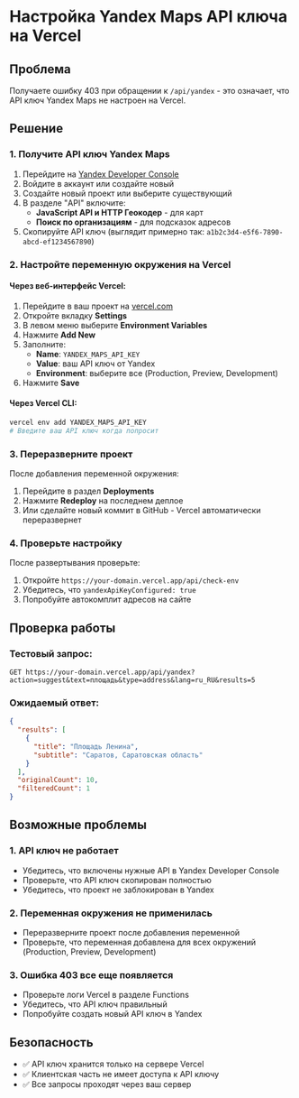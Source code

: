 # Настройка Yandex Maps API ключа на Vercel

## Проблема
Получаете ошибку 403 при обращении к `/api/yandex` - это означает, что API ключ Yandex Maps не настроен на Vercel.

## Решение

### 1. Получите API ключ Yandex Maps

1. Перейдите на [Yandex Developer Console](https://developer.tech.yandex.ru/)
2. Войдите в аккаунт или создайте новый
3. Создайте новый проект или выберите существующий
4. В разделе "API" включите:
   - **JavaScript API и HTTP Геокодер** - для карт
   - **Поиск по организациям** - для подсказок адресов
5. Скопируйте API ключ (выглядит примерно так: `a1b2c3d4-e5f6-7890-abcd-ef1234567890`)

### 2. Настройте переменную окружения на Vercel

#### Через веб-интерфейс Vercel:
1. Перейдите в ваш проект на [vercel.com](https://vercel.com)
2. Откройте вкладку **Settings**
3. В левом меню выберите **Environment Variables**
4. Нажмите **Add New**
5. Заполните:
   - **Name**: `YANDEX_MAPS_API_KEY`
   - **Value**: ваш API ключ от Yandex
   - **Environment**: выберите все (Production, Preview, Development)
6. Нажмите **Save**

#### Через Vercel CLI:
```bash
vercel env add YANDEX_MAPS_API_KEY
# Введите ваш API ключ когда попросит
```

### 3. Переразверните проект

После добавления переменной окружения:
1. Перейдите в раздел **Deployments**
2. Нажмите **Redeploy** на последнем деплое
3. Или сделайте новый коммит в GitHub - Vercel автоматически переразвернет

### 4. Проверьте настройку

После развертывания проверьте:
1. Откройте `https://your-domain.vercel.app/api/check-env`
2. Убедитесь, что `yandexApiKeyConfigured: true`
3. Попробуйте автокомплит адресов на сайте

## Проверка работы

### Тестовый запрос:
```
GET https://your-domain.vercel.app/api/yandex?action=suggest&text=площадь&type=address&lang=ru_RU&results=5
```

### Ожидаемый ответ:
```json
{
  "results": [
    {
      "title": "Площадь Ленина",
      "subtitle": "Саратов, Саратовская область"
    }
  ],
  "originalCount": 10,
  "filteredCount": 1
}
```

## Возможные проблемы

### 1. API ключ не работает
- Убедитесь, что включены нужные API в Yandex Developer Console
- Проверьте, что API ключ скопирован полностью
- Убедитесь, что проект не заблокирован в Yandex

### 2. Переменная окружения не применилась
- Переразверните проект после добавления переменной
- Проверьте, что переменная добавлена для всех окружений (Production, Preview, Development)

### 3. Ошибка 403 все еще появляется
- Проверьте логи Vercel в разделе Functions
- Убедитесь, что API ключ правильный
- Попробуйте создать новый API ключ в Yandex

## Безопасность

- ✅ API ключ хранится только на сервере Vercel
- ✅ Клиентская часть не имеет доступа к API ключу
- ✅ Все запросы проходят через ваш сервер
